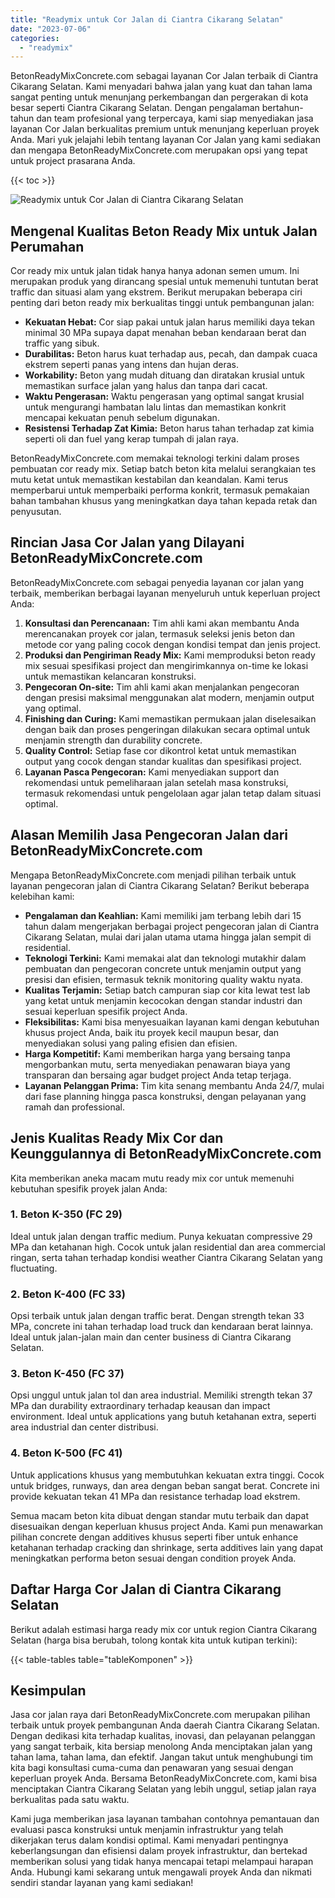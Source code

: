 ```yaml
---
title: "Readymix untuk Cor Jalan di Ciantra Cikarang Selatan"
date: "2023-07-06"
categories: 
  - "readymix"
---
```


BetonReadyMixConcrete.com sebagai layanan Cor Jalan terbaik di Ciantra Cikarang Selatan. Kami menyadari bahwa jalan yang kuat dan tahan lama sangat penting untuk menunjang perkembangan dan pergerakan di kota besar seperti Ciantra Cikarang Selatan. Dengan pengalaman bertahun-tahun dan team profesional yang terpercaya, kami siap menyediakan jasa layanan Cor Jalan berkualitas premium untuk menunjang keperluan proyek Anda. Mari yuk jelajahi lebih tentang layanan Cor Jalan yang kami sediakan dan mengapa BetonReadyMixConcrete.com merupakan opsi yang tepat untuk project prasarana Anda.

{{< toc >}}

![Readymix untuk Cor Jalan di Ciantra Cikarang Selatan](https://betoncor8.github.io/cor/harga-beton-readymix-concrete%20(3).png)

## Mengenal Kualitas Beton Ready Mix untuk Jalan Perumahan

Cor ready mix untuk jalan tidak hanya hanya adonan semen umum. Ini merupakan produk yang dirancang spesial untuk memenuhi tuntutan berat traffic dan situasi alam yang ekstrem. Berikut merupakan beberapa ciri penting dari beton ready mix berkualitas tinggi untuk pembangunan jalan:

- **Kekuatan Hebat:** Cor siap pakai untuk jalan harus memiliki daya tekan minimal 30 MPa supaya dapat menahan beban kendaraan berat dan traffic yang sibuk.
- **Durabilitas:** Beton harus kuat terhadap aus, pecah, dan dampak cuaca ekstrem seperti panas yang intens dan hujan deras.
- **Workability:** Beton yang mudah dituang dan diratakan krusial untuk memastikan surface jalan yang halus dan tanpa dari cacat.
- **Waktu Pengerasan:** Waktu pengerasan yang optimal sangat krusial untuk mengurangi hambatan lalu lintas dan memastikan konkrit mencapai kekuatan penuh sebelum digunakan.
- **Resistensi Terhadap Zat Kimia:** Beton harus tahan terhadap zat kimia seperti oli dan fuel yang kerap tumpah di jalan raya.

BetonReadyMixConcrete.com memakai teknologi terkini dalam proses pembuatan cor ready mix. Setiap batch beton kita melalui serangkaian tes mutu ketat untuk memastikan kestabilan dan keandalan. Kami terus memperbarui untuk memperbaiki performa konkrit, termasuk pemakaian bahan tambahan khusus yang meningkatkan daya tahan kepada retak dan penyusutan.

## Rincian Jasa Cor Jalan yang Dilayani BetonReadyMixConcrete.com

BetonReadyMixConcrete.com sebagai penyedia layanan cor jalan yang terbaik, memberikan berbagai layanan menyeluruh untuk keperluan project Anda:

1. **Konsultasi dan Perencanaan:** Tim ahli kami akan membantu Anda merencanakan proyek cor jalan, termasuk seleksi jenis beton dan metode cor yang paling cocok dengan kondisi tempat dan jenis project.
2. **Produksi dan Pengiriman Ready Mix:** Kami memproduksi beton ready mix sesuai spesifikasi project dan mengirimkannya on-time ke lokasi untuk memastikan kelancaran konstruksi.
3. **Pengecoran On-site:** Tim ahli kami akan menjalankan pengecoran dengan presisi maksimal menggunakan alat modern, menjamin output yang optimal.
4. **Finishing dan Curing:** Kami memastikan permukaan jalan diselesaikan dengan baik dan proses pengeringan dilakukan secara optimal untuk menjamin strength dan durability concrete.
5. **Quality Control:** Setiap fase cor dikontrol ketat untuk memastikan output yang cocok dengan standar kualitas dan spesifikasi project.
6. **Layanan Pasca Pengecoran:** Kami menyediakan support dan rekomendasi untuk pemeliharaan jalan setelah masa konstruksi, termasuk rekomendasi untuk pengelolaan agar jalan tetap dalam situasi optimal.

## Alasan Memilih Jasa Pengecoran Jalan dari BetonReadyMixConcrete.com

Mengapa BetonReadyMixConcrete.com menjadi pilihan terbaik untuk layanan pengecoran jalan di Ciantra Cikarang Selatan? Berikut beberapa kelebihan kami:

- **Pengalaman dan Keahlian:** Kami memiliki jam terbang lebih dari 15 tahun dalam mengerjakan berbagai project pengecoran jalan di Ciantra Cikarang Selatan, mulai dari jalan utama utama hingga jalan sempit di residential.
- **Teknologi Terkini:** Kami memakai alat dan teknologi mutakhir dalam pembuatan dan pengecoran concrete untuk menjamin output yang presisi dan efisien, termasuk teknik monitoring quality waktu nyata.
- **Kualitas Terjamin:** Setiap batch campuran siap cor kita lewat test lab yang ketat untuk menjamin kecocokan dengan standar industri dan sesuai keperluan spesifik project Anda.
- **Fleksibilitas:** Kami bisa menyesuaikan layanan kami dengan kebutuhan khusus project Anda, baik itu proyek kecil maupun besar, dan menyediakan solusi yang paling efisien dan efisien.
- **Harga Kompetitif:** Kami memberikan harga yang bersaing tanpa mengorbankan mutu, serta menyediakan penawaran biaya yang transparan dan bersaing agar budget project Anda tetap terjaga.
- **Layanan Pelanggan Prima:** Tim kita senang membantu Anda 24/7, mulai dari fase planning hingga pasca konstruksi, dengan pelayanan yang ramah dan professional.

## Jenis Kualitas Ready Mix Cor dan Keunggulannya di BetonReadyMixConcrete.com

Kita memberikan aneka macam mutu ready mix cor untuk memenuhi kebutuhan spesifik proyek jalan Anda:

### 1\. Beton K-350 (FC 29)

Ideal untuk jalan dengan traffic medium. Punya kekuatan compressive 29 MPa dan ketahanan high. Cocok untuk jalan residential dan area commercial ringan, serta tahan terhadap kondisi weather Ciantra Cikarang Selatan yang fluctuating.

### 2\. Beton K-400 (FC 33)

Opsi terbaik untuk jalan dengan traffic berat. Dengan strength tekan 33 MPa, concrete ini tahan terhadap load truck dan kendaraan berat lainnya. Ideal untuk jalan-jalan main dan center business di Ciantra Cikarang Selatan.

### 3\. Beton K-450 (FC 37)

Opsi unggul untuk jalan tol dan area industrial. Memiliki strength tekan 37 MPa dan durability extraordinary terhadap keausan dan impact environment. Ideal untuk applications yang butuh ketahanan extra, seperti area industrial dan center distribusi.

### 4\. Beton K-500 (FC 41)

Untuk applications khusus yang membutuhkan kekuatan extra tinggi. Cocok untuk bridges, runways, dan area dengan beban sangat berat. Concrete ini provide kekuatan tekan 41 MPa dan resistance terhadap load ekstrem.

Semua macam beton kita dibuat dengan standar mutu terbaik dan dapat disesuaikan dengan keperluan khusus project Anda. Kami pun menawarkan pilihan concrete dengan additives khusus seperti fiber untuk enhance ketahanan terhadap cracking dan shrinkage, serta additives lain yang dapat meningkatkan performa beton sesuai dengan condition proyek Anda.

## Daftar Harga Cor Jalan di Ciantra Cikarang Selatan

Berikut adalah estimasi harga ready mix cor untuk region Ciantra Cikarang Selatan (harga bisa berubah, tolong kontak kita untuk kutipan terkini):

{{< table-tables table="tableKomponen" >}}

## Kesimpulan

Jasa cor jalan raya dari BetonReadyMixConcrete.com merupakan pilihan terbaik untuk proyek pembangunan Anda daerah Ciantra Cikarang Selatan. Dengan dedikasi kita terhadap kualitas, inovasi, dan pelayanan pelanggan yang sangat terbaik, kita bersiap menolong Anda menciptakan jalan yang tahan lama, tahan lama, dan efektif. Jangan takut untuk menghubungi tim kita bagi konsultasi cuma-cuma dan penawaran yang sesuai dengan keperluan proyek Anda. Bersama BetonReadyMixConcrete.com, kami bisa menciptakan Ciantra Cikarang Selatan yang lebih unggul, setiap jalan raya berkualitas pada satu waktu.

Kami juga memberikan jasa layanan tambahan contohnya pemantauan dan evaluasi pasca konstruksi untuk menjamin infrastruktur yang telah dikerjakan terus dalam kondisi optimal. Kami menyadari pentingnya keberlangsungan dan efisiensi dalam proyek infrastruktur, dan bertekad memberikan solusi yang tidak hanya mencapai tetapi melampaui harapan Anda. Hubungi kami sekarang untuk mengawali proyek Anda dan nikmati sendiri standar layanan yang kami sediakan!
